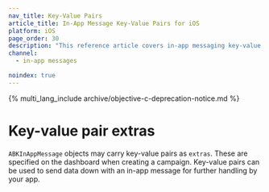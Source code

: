 ```yaml
---
nav_title: Key-Value Pairs
article_title: In-App Message Key-Value Pairs for iOS
platform: iOS
page_order: 30
description: "This reference article covers in-app messaging key-value pairs for your iOS application."
channel:
  - in-app messages

noindex: true
---
```


{% multi_lang_include archive/objective-c-deprecation-notice.md %}

# Key-value pair extras

`ABKInAppMessage` objects may carry key-value pairs as `extras`. These are specified on the dashboard when creating a campaign. Key-value pairs can be used to send data down with an in-app message for further handling by your app.
